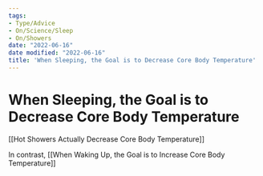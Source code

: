 ```yaml
---
tags:
- Type/Advice
- On/Science/Sleep
- On/Showers
date: "2022-06-16"
date modified: "2022-06-16"
title: 'When Sleeping, the Goal is to Decrease Core Body Temperature'
---
```


# When Sleeping, the Goal is to Decrease Core Body Temperature
[[Hot Showers Actually Decrease Core Body Temperature]]

In contrast, [[When Waking Up, the Goal is to Increase Core Body Temperature]]
